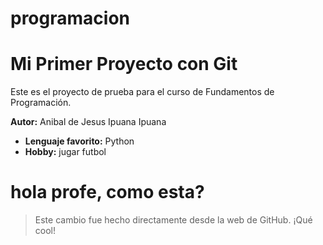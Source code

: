 # programacion 
# Mi Primer Proyecto con Git

Este es el proyecto de prueba para el curso de Fundamentos de Programación.

**Autor:** Anibal de Jesus Ipuana Ipuana 
- **Lenguaje favorito:** Python
- **Hobby:** jugar futbol
# hola profe, como esta?

> Este cambio fue hecho directamente desde la web de GitHub. ¡Qué cool!

